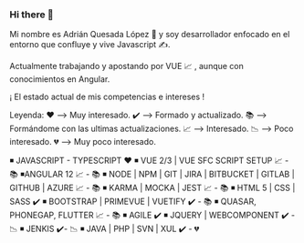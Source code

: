 ### Hi there 👋

Mi nombre es Adrián Quesada López 🙌 y soy desarrollador enfocado en el entorno que confluye y vive Javascript ✍️.

Actualmente trabajando y apostando por VUE 📈 , aunque con conocimientos en Angular.

¡ El estado actual de mis competencias e intereses ! 

Leyenda:
❤️ --> Muy interesado.
✔️ --> Formado y actualizado. 
📚 --> Formándome con las ultimas actualizaciones.
📈 --> Interesado.
📉 --> Poco interesado.
💔 --> Muy poco interesado.

◾️ JAVASCRIPT - TYPESCRIPT ❤️
◾️ VUE 2/3 | VUE SFC SCRIPT SETUP 📈 - 📚
◾️ANGULAR 12 📈 - 📚
◾️ NODE | NPM | GIT | JIRA | BITBUCKET | GITLAB | GITHUB | AZURE 📈 - 📚
◾️ KARMA | MOCKA | JEST 📈 - 📚
◾️ HTML 5 | CSS | SASS ✔️
◾️ BOOTSTRAP | PRIMEVUE | VUETIFY ✔️ - 📚
◾️ QUASAR, PHONEGAP, FLUTTER 📈 - 📚
◾️ AGILE ✔️
◾️ JQUERY | WEBCOMPONENT ✔️ - 📉
◾️ JENKIS ✔️- 📉
◾️ JAVA | PHP | SVN | XUL ✔️ - 💔

<!--
**AdrianQL/AdrianQL** is a ✨ _special_ ✨ repository because its `README.md` (this file) appears on your GitHub profile.

Here are some ideas to get you started:

- 🔭 I’m currently working on ...
- 🌱 I’m currently learning ...
- 👯 I’m looking to collaborate on ...
- 🤔 I’m looking for help with ...
- 💬 Ask me about ...
- 📫 How to reach me: ...
- 😄 Pronouns: ...
- ⚡ Fun fact: ...
-->
